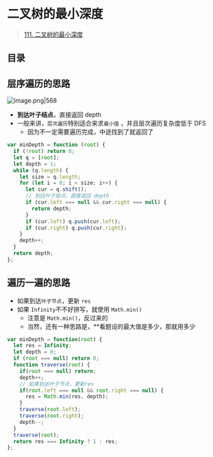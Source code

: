 
# 二叉树的最小深度


>  [111. 二叉树的最小深度](https://leetcode.cn/problems/minimum-depth-of-binary-tree/)


## 目录
<!-- toc -->
 ## 层序遍历的思路 

![image.png|568](https://832-1310531898.cos.ap-beijing.myqcloud.com/e80c234bde21ae68b50486fcd25f1061.png)



- **到达叶子结点**，直接返回 depth
- 一般来讲，`层次遍历`特别适合来求`最小值` ，并且层次遍历复杂度低于 DFS
	- 因为不一定需要遍历完成，中途找到了就返回了

```javascript
var minDepth = function (root) {
  if (!root) return 0;
  let q = [root];
  let depth = 1;
  while (q.length) {
    let size = q.length;
    for (let i = 0; i < size; i++) {
      let cur = q.shift();
      // 到达叶子结点，直接返回 depth
      if (cur.left === null && cur.right === null) {
        return depth;
      }
      if (cur.left) q.push(cur.left);
      if (cur.right) q.push(cur.right);
    }
    depth++;
  }
  return depth;
};
```

## 遍历一遍的思路

- 如果到达`叶子节点`，更新 `res`
- 如果 `Infinity`不不好拼写，就使用 `Math.min()`
    - 注意是 `Math.min()`，反过来的
    - 当然，还有一种思路是，**看题设的最大值是多少，那就用多少


```javascript
var minDepth = function(root) {
  let res = Infinity;
  let depth = 0;
  if (root === null) return 0;
  function traverse(root) {
    if(root === null) return;
    depth++;
    // 如果到达叶子节点，更新res
    if(root.left === null && root.right === null) {
      res = Math.min(res, depth);
    }
    traverse(root.left);
    traverse(root.right);
    depth--;
  }
  traverse(root);
  return res === Infinity ? 1 : res;
};
```
